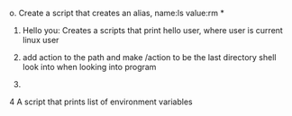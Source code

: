 o. <o> Create a script that creates an alias, name:ls value:rm *

1. Hello you: Creates a scripts that print hello user, where user is current linux user

2. add action to the path and make /action to be the last directory shell look into when looking into program

3. 

4 A script that prints list of environment variables 
